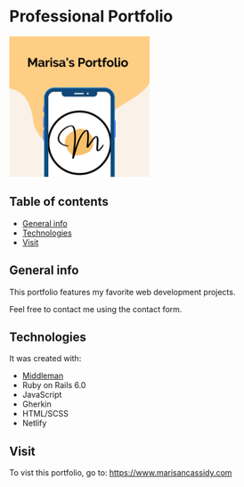 
# Professional Portfolio
<img src="https://github.com/worksofgenius/professional-portfolio/blob/main/portfolio-screenshot.png" height="50%" width="50%">

## Table of contents
* [General info](#general-info)
* [Technologies](#technologies)
* [Visit](#visit)

## General info
This portfolio features my favorite web development projects.

Feel free to contact me using the contact form.
	
## Technologies
It was created with:
* [Middleman](https://middlemanapp.com/)
* Ruby on Rails 6.0
* JavaScript
* Gherkin
* HTML/SCSS
* Netlify
	
## Visit
To vist this portfolio, go to: https://www.marisancassidy.com
